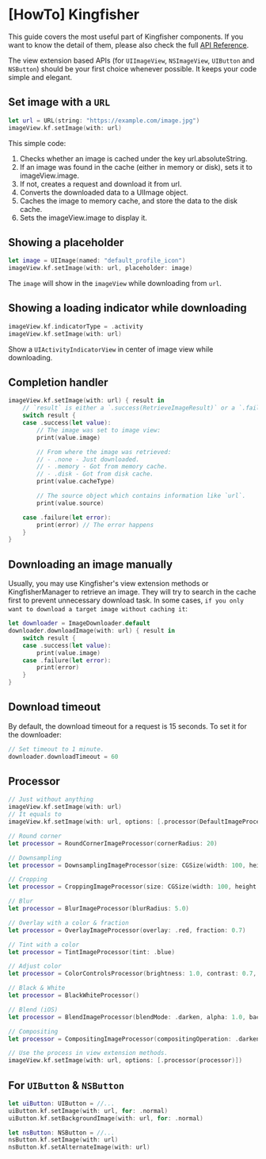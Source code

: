 # [HowTo] Kingfisher

This guide covers the most useful part of Kingfisher components. If you want to know the detail of them, please also check the full [API Reference](https://github.com/onevcat/Kingfisher/wiki/Cheat-Sheet).

The view extension based APIs (for `UIImageView`, `NSImageView`, `UIButton` and `NSButton`) should be your first choice whenever possible. It keeps your code simple and elegant.

## Set image with a `URL`

```swift
let url = URL(string: "https://example.com/image.jpg")
imageView.kf.setImage(with: url)
```

This simple code:

1. Checks whether an image is cached under the key url.absoluteString.
2. If an image was found in the cache (either in memory or disk), sets it to imageView.image.
3. If not, creates a request and download it from url.
4. Converts the downloaded data to a UIImage object.
5. Caches the image to memory cache, and store the data to the disk cache.
6. Sets the imageView.image to display it.

## Showing a placeholder

```swift
let image = UIImage(named: "default_profile_icon")
imageView.kf.setImage(with: url, placeholder: image)
```

The `image` will show in the `imageView` while downloading from `url`.

## Showing a loading indicator while downloading

```swift
imageView.kf.indicatorType = .activity
imageView.kf.setImage(with: url)
```

Show a `UIActivityIndicatorView` in center of image view while downloading.

## Completion handler

```swift
imageView.kf.setImage(with: url) { result in
    // `result` is either a `.success(RetrieveImageResult)` or a `.failure(KingfisherError)`
    switch result {
    case .success(let value):
        // The image was set to image view:
        print(value.image)

        // From where the image was retrieved:
        // - .none - Just downloaded.
        // - .memory - Got from memory cache.
        // - .disk - Got from disk cache.
        print(value.cacheType)

        // The source object which contains information like `url`.
        print(value.source)

    case .failure(let error):
        print(error) // The error happens
    }
}
```

## Downloading an image manually

Usually, you may use Kingfisher's view extension methods or KingfisherManager to retrieve an image. They will try to search in the cache first to prevent unnecessary download task. In some cases, `if you only want to download a target image without caching it`:

```swift
let downloader = ImageDownloader.default
downloader.downloadImage(with: url) { result in
    switch result {
    case .success(let value):
        print(value.image)
    case .failure(let error):
        print(error)
    }
}
```

## Download timeout

By default, the download timeout for a request is 15 seconds. To set it for the downloader:

```swift
// Set timeout to 1 minute.
downloader.downloadTimeout = 60
```

## Processor

```swift
// Just without anything
imageView.kf.setImage(with: url)
// It equals to
imageView.kf.setImage(with: url, options: [.processor(DefaultImageProcessor.default)])
```

```swift
// Round corner
let processor = RoundCornerImageProcessor(cornerRadius: 20)

// Downsampling
let processor = DownsamplingImageProcessor(size: CGSize(width: 100, height: 100))

// Cropping
let processor = CroppingImageProcessor(size: CGSize(width: 100, height: 100), anchor: CGPoint(x: 0.5, y: 0.5))

// Blur
let processor = BlurImageProcessor(blurRadius: 5.0)

// Overlay with a color & fraction
let processor = OverlayImageProcessor(overlay: .red, fraction: 0.7)

// Tint with a color
let processor = TintImageProcessor(tint: .blue)

// Adjust color
let processor = ColorControlsProcessor(brightness: 1.0, contrast: 0.7, saturation: 1.1, inputEV: 0.7)

// Black & White
let processor = BlackWhiteProcessor()

// Blend (iOS)
let processor = BlendImageProcessor(blendMode: .darken, alpha: 1.0, backgroundColor: .lightGray)

// Compositing
let processor = CompositingImageProcessor(compositingOperation: .darken, alpha: 1.0, backgroundColor: .lightGray)

// Use the process in view extension methods.
imageView.kf.setImage(with: url, options: [.processor(processor)])
```

## For `UIButton` & `NSButton`

```swift
let uiButton: UIButton = //...
uiButton.kf.setImage(with: url, for: .normal)
uiButton.kf.setBackgroundImage(with: url, for: .normal)

let nsButton: NSButton = //...
nsButton.kf.setImage(with: url)
nsButton.kf.setAlternateImage(with: url)
```
